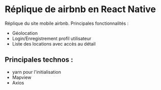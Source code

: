 # Réplique de airbnb en React Native

Réplique du site mobile airbnb.
Principales fonctionnalités :

* Géolocation
* Login/Enregistrement profil utilisateur
* Liste des locations avec accès au détail 

## Principales technos :

* yarn pour l'initialisation
* Mapview
* Axios
